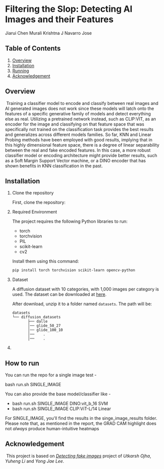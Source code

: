 # **Filtering the Slop: Detecting AI Images and their Features**

Jiarui Chen
Murali Krishtna J
Navarro Jose

## Table of Contents

1. [Overview](#Overview)
2. [Installation](#Installtion)
3. [Running](#Running)
4. [Acknowledgement](#Acknowledgement)

## Overview

​	Training a classifier model to encode and classify between real images and AI generated images does not work since these models will latch onto the features of a specific generative family of models and detect everything else as real. Utilizing a pretrained network instead, such as CLIP:VIT, as an encoder for the image and classifying on that feature space that was specifically not trained on the classification task provides the best results and generalizes across different models families. So far, KNN and Linear Probing methods have been employed with good results, implying that in this highly dimensional feature space, there is a degree of linear separability between the real and fake encoded features. In this case, a more robust classifier model or encoding architecture might provide better results, such as a Soft Margin Support Vector machine, or a DINO encoder that has shown benefits in KNN classification in the past.

## Installation

1. Clone the repository

    First, clone the repository: 

2. Required Environment

    The project requires the following Python libraries to run:

    - torch
    - torchvision
    - PIL
    - scikit-learn
    - cv2

    Install them using this command: 

    ```bash
    pip install torch torchvision scikit-learn opencv-python
    ```

    

3. Dataset

    A diffusion dataset with 10 categories, with 1,000 images per category is used. The dataset can be downloaded at [here](https://drive.google.com/file/d/1FXlGIRh_Ud3cScMgSVDbEWmPDmjcrm1t/view). 

    After download, unzip it to a folder named `datasets`. The path will be:
    ```
    datasets
    └── diffusion_datasets			
           ├── dalle
           │── glide_50_27
           │── glide_100_10
           │──    .
           │──    .
    ```

    

4. 

## How to run

You can run the repo for a single image test - 

bash run.sh SINGLE_IMAGE

You can also provide the base model/classifier like -
- bash run.sh SINGLE_IMAGE DINO:vit_b_16 SVM
- bash run.sh SINGLE_IMAGE CLIP:ViT-L/14 Linear

For SINGLE_IMAGE, you'll find the results in the singe_image_results folder. Please note that, as mentioned in the report, the GRAD CAM highlight does not *always* produce human-intuitive heatmaps

## Acknowledgement

​	This project is based on [*Detecting fake images*](https://utkarshojha.github.io/universal-fake-detection/) project of *Utkarsh Ojha*, *Yuheng Li* and *Yong Jae Lee*. 